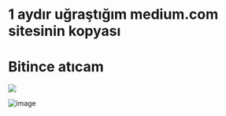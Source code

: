 # 1 aydır uğraştığım medium.com sitesinin kopyası
# Bitince atıcam

![](https://medium.com/)

![image](https://cdn.discordapp.com/attachments/1102577297803972668/1184965928950190090/image.png?ex=658de485&is=657b6f85&hm=46f2172eee7837fe773a689eacec4f2bac864d91e4e9bd1076811af26063a731&)
